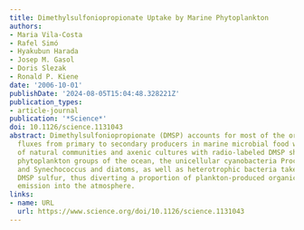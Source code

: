 ```yaml
---
title: Dimethylsulfoniopropionate Uptake by Marine Phytoplankton
authors:
- Maria Vila-Costa
- Rafel Simó
- Hyakubun Harada
- Josep M. Gasol
- Doris Slezak
- Ronald P. Kiene
date: '2006-10-01'
publishDate: '2024-08-05T15:04:48.328221Z'
publication_types:
- article-journal
publication: '*Science*'
doi: 10.1126/science.1131043
abstract: Dimethylsulfoniopropionate (DMSP) accounts for most of the organic sulfur
  fluxes from primary to secondary producers in marine microbial food webs. Incubations
  of natural communities and axenic cultures with radio-labeled DMSP showed that dominant
  phytoplankton groups of the ocean, the unicellular cyanobacteria Prochlorococcus
  and Synechococcus and diatoms, as well as heterotrophic bacteria take up and assimilate
  DMSP sulfur, thus diverting a proportion of plankton-produced organic sulfur from
  emission into the atmosphere.
links:
- name: URL
  url: https://www.science.org/doi/10.1126/science.1131043
---
```

